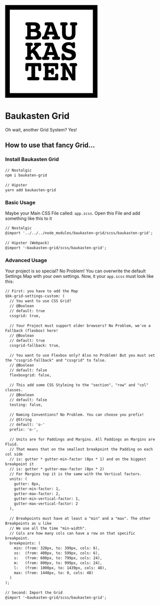<img alt="Baukasten" src="https://raw.githubusercontent.com/davidhellmann/baukasten-grid/master/baukasten.png" width="300">

# Baukasten Grid

Oh wait, another Grid System? Yes!

## How to use that fancy Grid…

### Install Baukasten Grid
```
// Nostalgic
npm i baukaten-grid

// Hipster
yarn add baukasten-grid
```

### Basic Usage
Maybe your Main CSS File called: `app.scss`.
Open this File and add something like this to it

```
// Nostalgic
@import '../../../node_modules/baukasten-grid/scss/baukasten-grid';

// Hipster (Webpack)
@import '~baukasten-grid/scss/baukasten-grid';
```

### Advanced Usage
Your project is so special? No Problem!
You can overwrite the default Settings Map with your own settings.
Now, it your `app.scss` must look like this:
```
// First: you have to add the Map
$bk-grid-settings-custom: (
  // You want to use CSS Grid?
  // @Boolean
  // default: true
  cssgrid: true,

  // Your Project must support older browsers? No Problem, we've a Fallback (flexbox) here!
  // @Boolean
  // default: true
  cssgrid-fallback: true,

  // You want to use Flexbox only? Also no Problem! But you must set the "cssgrid-fallback" and "cssgrid" to false.
  // @Boolean
  // default: false
  flexboxgrid: false,

  // This add some CSS Styleing to the "section", "row" and "col" classes.
  // @Boolean
  // default: false
  testing: false,

  // Naming Conventions? No Problem. You can choose you prefix!
  // @String
  // default: 'o-'
  prefix: 'o-',

  // Units are for Paddings and Margins. All Paddings an Margins are Fluid.
  // That means that on the smallest breakpoint the Padding on each col side
  // is: gutter * gutter-min-factor (8px * 1) and on the biggest breakpoint it
  // is: gutter * gutter-max-factor (8px * 2)
  // For Margins top it is the same with the Vertical factors.
  units: (
    gutter: 8px,
    gutter-min-factor: 1,
    gutter-max-factor: 2,
    gutter-min-vertical-factor: 1,
    gutter-max-vertical-factor: 2
  ),

  // Breakpoints must have at least a "min" and a "max". The other Breakpoints as u like
  // We use all the time "min-width".
  // Cols are how many cols can have a row on that specific breakpoint.
  breakpoints: (
    min: (from: 320px, to: 399px, cols: 6),
    xs:  (from: 400px, to: 599px, cols: 6),
    s:   (from: 600px, to: 799px, cols: 24),
    m:   (from: 800px, to: 999px, cols: 24),
    l:   (from: 1000px, to: 1439px, cols: 48),
    max: (from: 1440px, to: 0, cols: 48)
  )
);

// Second: Import the Grid
@import '~baukasten-grid/scss/baukasten-grid';
```
